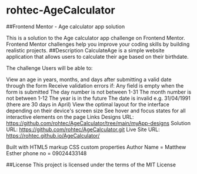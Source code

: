 # rohtec-AgeCalculator
##Frontend Mentor - Age calculator app solution

This is a solution to the Age calculator app challenge on Frontend Mentor. Frontend Mentor challenges help you improve your coding skills by building realistic projects. 
##Description CalculateAge is a simple website application that allows users to calculate their age based on their birthdate.

The challenge
Users will be able to:

View an age in years, months, and days after submitting a valid date through the form
Receive validation errors if:
Any field is empty when the form is submitted
The day number is not between 1-31
The month number is not between 1-12
The year is in the future
The date is invalid e.g. 31/04/1991 (there are 30 days in April)
View the optimal layout for the interface depending on their device's screen size
See hover and focus states for all interactive elements on the page
Links
Designs URL: https://github.com/rohtec/AgeCalculator/tree/main/myApp-designs
Solution URL: https://github.com/rohtec/AgeCalculator.git 
Live Site URL: https://rohtec.github.io/AgeCalculator/

Built with
HTML5 markup
CSS custom properties
Author
Name = Matthew Esther phone no = 09024433148

##License This project is licensed under the terms of the MIT License
